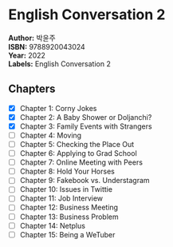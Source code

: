 # English Conversation 2
**Author:** 박윤주 <br/>
**ISBN:** 9788920043024 <br/>
**Year:** 2022 <br/>
**Labels:** English Conversation 2

## Chapters
- [x] Chapter 1: Corny Jokes
- [x] Chapter 2: A Baby Shower or Doljanchi?
- [x] Chapter 3: Family Events with Strangers
- [ ] Chapter 4: Moving
- [ ] Chapter 5: Checking the Place Out
- [ ] Chapter 6: Applying to Grad School
- [ ] Chapter 7: Online Meeting with Peers
- [ ] Chapter 8: Hold Your Horses
- [ ] Chapter 9: Fakebook vs. Understagram
- [ ] Chapter 10: Issues in Twittie
- [ ] Chapter 11: Job Interview
- [ ] Chapter 12: Business Meeting
- [ ] Chapter 13: Business Problem
- [ ] Chapter 14: Netplus
- [ ] Chapter 15: Being a WeTuber

